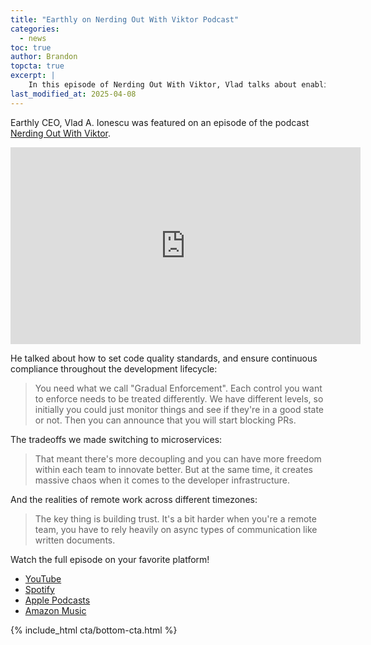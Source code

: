 ```yaml
---
title: "Earthly on Nerding Out With Viktor Podcast"
categories:
  - news
toc: true
author: Brandon
topcta: true
excerpt: |
    In this episode of Nerding Out With Viktor, Vlad talks about enabling engineering standards company-wide, the tradeoffs of microservices, and the realities of remote work.
last_modified_at: 2025-04-08
---
```


Earthly CEO, Vlad A. Ionescu was featured on an episode of the podcast [Nerding Out With Viktor](https://vpetersson.com/podcast/S02E07.html).

<iframe width="560" height="315" src="https://www.youtube.com/watch?v=BOBFYCJGW9w" title="YouTube video player" frameborder="0" allow="accelerometer; autoplay; clipboard-write; encrypted-media; gyroscope; picture-in-picture; web-share" allowfullscreen></iframe>

He talked about how to set code quality standards, and ensure continuous compliance throughout the development lifecycle:

> You need what we call "Gradual Enforcement". Each control you want to enforce needs to be treated differently. We have different levels, so initially you could just monitor things and see if they're in a good state or not. Then you can announce that you will start blocking PRs.

The tradeoffs we made switching to microservices:

> That meant there's more decoupling and you can have more freedom within each team to innovate better. But at the same time, it creates massive chaos when it comes to the developer infrastructure.

 And the realities of remote work across different timezones:

 > The key thing is building trust. It's a bit harder when you're a remote team, you have to rely heavily on async types of communication like written documents.

Watch the full episode on your favorite platform!

* [YouTube](https://www.youtube.com/watch?v=BOBFYCJGW9w)
* [Spotify](https://open.spotify.com/episode/4hb2MIAqlA78GyuxvmEg0z?si=a098482f54ef4ad0)
* [Apple Podcasts](https://podcasts.apple.com/gb/podcast/reimagining-ci-cd-and-engineering-culture-at-scale/id1722663295?i=1000703152620)
* [Amazon Music](https://music.amazon.co.uk/podcasts/c8e79c21-2dde-4597-b9fb-257ecbc2bf29/episodes/61e85535-89f9-436b-871c-86ae5d5ff9f2/nerding-out-with-viktor-reimagining-ci-cd-and-engineering-culture-at-scale-with-vlad-a-ionescu-from-earthly)

{% include_html cta/bottom-cta.html %}

